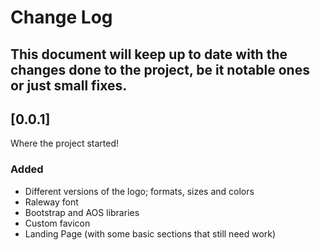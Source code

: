 # Change Log
This document will keep up to date with the changes done to the project, be it notable ones or just small fixes.
---

## [0.0.1]
Where the project started!
### Added
* Different versions of the logo; formats, sizes and colors
* Raleway font
* Bootstrap and AOS libraries
* Custom favicon
* Landing Page (with some basic sections that still need work)

